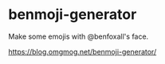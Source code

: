 # benmoji-generator

Make some emojis with @benfoxall's face.

https://blog.omgmog.net/benmoji-generator/
